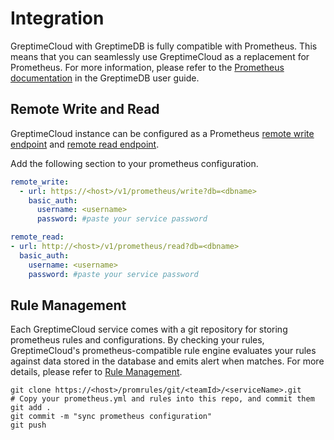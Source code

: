 # Integration

GreptimeCloud with GreptimeDB is fully compatible with Prometheus.
This means that you can seamlessly use GreptimeCloud as a replacement for Prometheus.
For more information, please refer to the [Prometheus documentation](https://docs.greptime.com/user-guide/prometheus) in the GreptimeDB user guide.

## Remote Write and Read

GreptimeCloud instance can be configured as a Prometheus [remote write
endpoint](https://prometheus.io/docs/prometheus/latest/configuration/configuration/#remote_write) and [remote read endpoint](https://prometheus.io/docs/prometheus/latest/configuration/configuration/#remote_read).

Add the following section to your prometheus configuration.

```yaml
remote_write:
  - url: https://<host>/v1/prometheus/write?db=<dbname>
    basic_auth:
      username: <username>
      password: #paste your service password

remote_read:
- url: http://<host>/v1/prometheus/read?db=<dbname>
  basic_auth:
    username: <username>
    password: #paste your service password
```

## Rule Management

Each GreptimeCloud service comes with a git repository for storing prometheus
rules and configurations. By checking your rules, GreptimeCloud's
prometheus-compatible rule engine evaluates your rules against data stored in
the database and emits alert when matches. For more details, please refer to [Rule Management](https://docs.greptime.com/cloud/prometheus/rule-management).

```shell
git clone https://<host>/promrules/git/<teamId>/<serviceName>.git
# Copy your prometheus.yml and rules into this repo, and commit them
git add .
git commit -m "sync prometheus configuration"
git push
```
